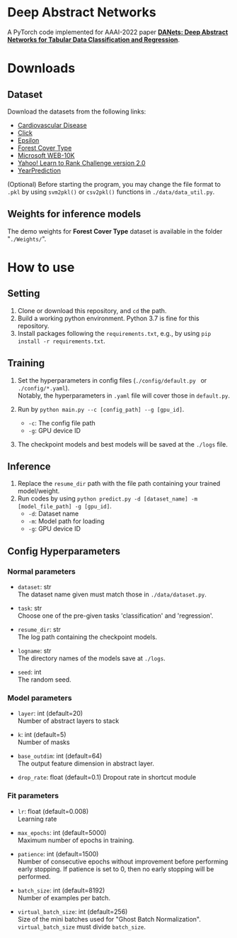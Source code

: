 # Deep Abstract Networks
A PyTorch code implemented for AAAI-2022 paper **[DANets: Deep Abstract Networks for Tabular Data Classification and Regression](https://arxiv.org/abs/2112.02962)**.  

# Downloads  
## Dataset  
Download the datasets from the following links:
- [Cardiovascular Disease](https://www.kaggle.com/sulianova/cardiovascular-disease-dataset)
- [Click](https://www.kaggle.com/c/kddcup2012-track2/)
- [Epsilon](https://www.csie.ntu.edu.tw/~cjlin/libsvmtools/datasets/binary.html)
- [Forest Cover Type](https://archive.ics.uci.edu/ml/datasets/covertype)
- [Microsoft WEB-10K](https://www.microsoft.com/en-us/research/project/mslr/)
- [Yahoo! Learn to Rank Challenge version 2.0](https://webscope.sandbox.yahoo.com/catalog.php?datatype=c)
- [YearPrediction](https://archive.ics.uci.edu/ml/datasets/yearpredictionmsd)

(Optional) Before starting the program, you may change the file format to `.pkl` by using `svm2pkl()` or `csv2pkl()` functions in `./data/data_util.py`.

## Weights for inference models
The demo weights for **Forest Cover Type** dataset is available in the folder "`./Weights/`".

# How to use

## Setting  
1. Clone or download this repository, and `cd` the path.
2. Build a working python environment. Python 3.7 is fine for this repository.
3. Install packages following the `requirements.txt`, e.g., by using `pip install -r requirements.txt`.

## Training
1. Set the hyperparameters in config files (`./config/default.py ` or `./config/*.yaml`).  
   Notably, the hyperparameters in `.yaml` file will cover those in `default.py`.

2. Run by `python main.py --c [config_path] --g [gpu_id]`.
    - `-c`: The config file path
    - `-g`: GPU device ID
3. The checkpoint models and best models will be saved at the `./logs` file.
    
## Inference 
1. Replace the `resume_dir` path with the file path containing your trained model/weight.
2. Run codes by using `python predict.py -d [dataset_name] -m [model_file_path] -g [gpu_id]`.
    - `-d`: Dataset name
    - `-m`: Model path for loading
    - `-g`: GPU device ID

## Config Hyperparameters
### Normal parameters
- `dataset`: str  
   The dataset name given must match those in `./data/dataset.py`.
     
- `task`: str  
   Choose one of the pre-given tasks 'classification' and 'regression'. 
     
- `resume_dir`: str  
   The log path containing the checkpoint models.  
     
- `logname`: str  
   The directory names of the models save at `./logs`.
  
- `seed`: int  
   The random seed.
  
### Model parameters
- `layer`: int (default=20)  
   Number of abstract layers to stack
  
- `k`: int (default=5)  
   Number of masks

- `base_outdim`: int (default=64)  
   The output feature dimension in abstract layer.
   
- `drop_rate`: float (default=0.1)
   Dropout rate in shortcut module
  
### Fit parameters
- `lr`: float (default=0.008)  
   Learning rate
  
- `max_epochs`: int (default=5000)  
   Maximum number of epochs in training.
  
- `patience`: int (default=1500)  
   Number of consecutive epochs without improvement before performing early stopping. If patience is set to 0, then no early stopping will be performed.  
  
- `batch_size`: int (default=8192)  
   Number of examples per batch.
  
- `virtual_batch_size`: int (default=256)  
   Size of the mini batches used for "Ghost Batch Normalization". `virtual_batch_size` must divide `batch_size`.
